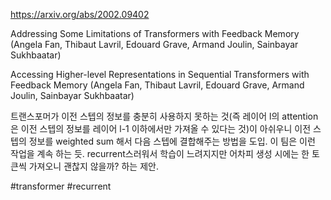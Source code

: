 https://arxiv.org/abs/2002.09402

Addressing Some Limitations of Transformers with Feedback Memory (Angela Fan, Thibaut Lavril, Edouard Grave, Armand Joulin, Sainbayar Sukhbaatar)

Accessing Higher-level Representations in Sequential Transformers with Feedback Memory (Angela Fan, Thibaut Lavril, Edouard Grave, Armand Joulin, Sainbayar Sukhbaatar)

트랜스포머가 이전 스텝의 정보를 충분히 사용하지 못하는 것(즉 레이어 l의 attention은 이전 스텝의 정보를 레이어 l-1 이하에서만 가져올 수 있다는 것)이 아쉬우니 이전 스텝의 정보를 weighted sum 해서 다음 스텝에 결합해주는 방법을 도입. 이 팀은 이런 작업을 계속 하는 듯. recurrent스러워서 학습이 느려지지만 어차피 생성 시에는 한 토큰씩 가져오니 괜찮지 않을까? 하는 제안.

#transformer #recurrent